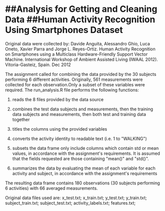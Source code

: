 ##Analysis for Getting and Cleaning Data
##Human Activity Recognition Using Smartphones Dataset
========================================================

Original data were collected by:
Davide Anguita, Alessandro Ghio, Luca Oneto, Xavier Parra and Jorge L. Reyes-Ortiz. Human Activity Recognition on Smartphones using a Multiclass Hardware-Friendly Support Vector Machine. International Workshop of Ambient Assisted Living (IWAAL 2012). Vitoria-Gasteiz, Spain. Dec 2012

The assignment called for combining the data provided by the 30 subjects performing 6 different activities. Originally, 561 measurements were collected for each observation.Only a subset of these variables were required. The run_analysis.R file performs the following functions:

1) reads the 8 files provided by the data source

2) combines the test data subjects and measurements, then the training data subjects and measurements, then both test and training data together

3) titles the columns using the provided variables

4) converts the activity identity to readable text (i.e. 1 to "WALKING")

5) subsets the data frame only include columns which contain std or mean values, in accordance with the assignment's requirements. It is assumed that the fields requested are those containing "mean()" and "std()".

6) summarizes the data by evaluating the mean of each variable for each activity and subject, in accordance with the assignment's requirements

The resulting data frame contains 180 observations (30 subjects performing 6 activities) with 66 averaged measurements.

Original data files used are:
x_test.txt; 
x_train.txt; 
y_test.txt; 
y_train.txt; 
subject_train.txt; 
subject_test.txt; 
activity_labels.txt; 
features.txt; 

